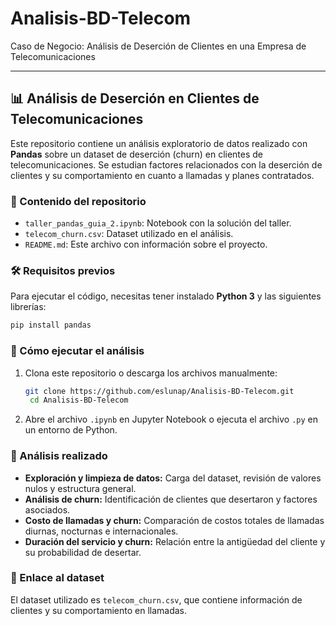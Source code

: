 # Analisis-BD-Telecom
Caso de Negocio: Análisis de Deserción de Clientes en una Empresa de Telecomunicaciones

---

## **📊 Análisis de Deserción en Clientes de Telecomunicaciones**  

Este repositorio contiene un análisis exploratorio de datos realizado con **Pandas** sobre un dataset de deserción (churn) en clientes de telecomunicaciones. Se estudian factores relacionados con la deserción de clientes y su comportamiento en cuanto a llamadas y planes contratados.  

### **📂 Contenido del repositorio**  
- `taller_pandas_guia_2.ipynb`: Notebook con la solución del taller.  
- `telecom_churn.csv`: Dataset utilizado en el análisis.  
- `README.md`: Este archivo con información sobre el proyecto.  

### **🛠️ Requisitos previos**  
Para ejecutar el código, necesitas tener instalado **Python 3** y las siguientes librerías:  
```bash
pip install pandas
```

### **🚀 Cómo ejecutar el análisis**  
1. Clona este repositorio o descarga los archivos manualmente:  
   ```bash
   git clone https://github.com/eslunap/Analisis-BD-Telecom.git
    cd Analisis-BD-Telecom
   ```
2. Abre el archivo `.ipynb` en Jupyter Notebook o ejecuta el archivo `.py` en un entorno de Python.  

### **📌 Análisis realizado**  
- **Exploración y limpieza de datos:** Carga del dataset, revisión de valores nulos y estructura general.  
- **Análisis de churn:** Identificación de clientes que desertaron y factores asociados.  
- **Costo de llamadas y churn:** Comparación de costos totales de llamadas diurnas, nocturnas e internacionales.  
- **Duración del servicio y churn:** Relación entre la antigüedad del cliente y su probabilidad de desertar.  

### **📎 Enlace al dataset**  
El dataset utilizado es `telecom_churn.csv`, que contiene información de clientes y su comportamiento en llamadas.  